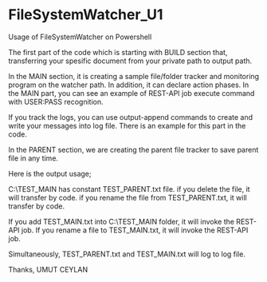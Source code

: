 # FileSystemWatcher_U1
Usage of FileSystemWatcher on Powershell



The first part of the code which is starting with BUILD section that, transferring your spesific document from your private path to output path.

In the MAIN section, it is creating a sample file/folder tracker and monitoring program on the watcher path. In addition, it can declare action phases. 
  In the MAIN part, you can see an example of REST-API job execute command with USER:PASS recognition.
  
If you track the logs, you can use output-append commands to create and write your messages into log file. There is an example for this part in the code.

In the PARENT section, we are creating the parent file tracker to save parent file in any time.

Here is the output usage;

  C:\TEST_MAIN has constant TEST_PARENT.txt file.
    if you delete the file, it will transfer by code.
    if you rename the file from TEST_PARENT.txt, it will transfer by code.
    
  If you add TEST_MAIN.txt into C:\TEST_MAIN folder, it will invoke the REST-API job.
  If you rename a file to TEST_MAIN.txt, it will invoke the REST-API job.
  
  Simultaneously, TEST_PARENT.txt and TEST_MAIN.txt will log to log file. 



Thanks,
UMUT CEYLAN
